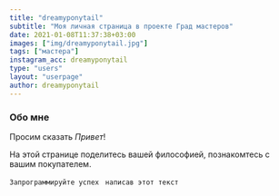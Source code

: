 ```yaml
---
title: "dreamyponytail"
subtitle: "Моя личная страница в проекте Град мастеров"
date: 2021-01-08T11:37:38+03:00
images: ["img/dreamyponytail.jpg"]
tags: ["мастера"]
instagram_acc: dreamyponytail
type: "users"
layout: "userpage"
author: dreamyponytail
---
```


### Обо мне
Просим сказать  *Привет*!

На этой странице поделитесь вашей философией, познакомтесь с вашим покупателем.

```Запрограммируйте успех ```
```написав этот текст```
